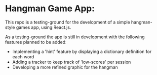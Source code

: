 # Hangman Game App:

This repo is a testing-ground for the development of a simple hangman-style games app, using React.js.

As a testing-ground the app is still in development with the following features planned to be added:

- Implementing a 'hint' feature by displaying a dictionary definition for each word
- Adding a tracker to keep track of 'low-scores' per session
- Developing a more refined graphic for the hangman
